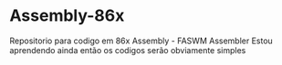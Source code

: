 # Assembly-86x
Repositorio para codigo em 86x Assembly - FASWM Assembler
Estou aprendendo ainda então os codigos serão obviamente simples
